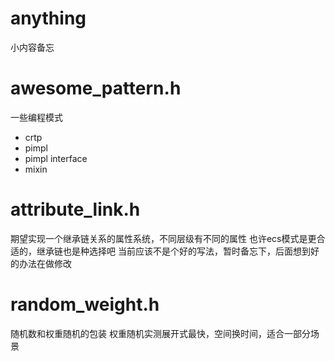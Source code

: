 # anything
小内容备忘

# awesome_pattern.h
一些编程模式
- crtp
- pimpl
- pimpl interface
- mixin

# attribute_link.h
期望实现一个继承链关系的属性系统，不同层级有不同的属性
也许ecs模式是更合适的，继承链也是种选择吧
当前应该不是个好的写法，暂时备忘下，后面想到好的办法在做修改

# random_weight.h
随机数和权重随机的包装
权重随机实测展开式最快，空间换时间，适合一部分场景
